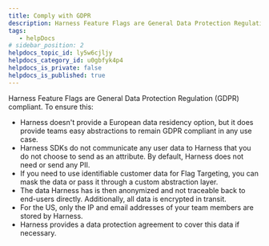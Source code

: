 ```yaml
---
title: Comply with GDPR
description: Harness Feature Flags are General Data Protection Regulation (GDPR) compliant. To ensure this&#58; Harness doesn't provide a European data residency option, but it does provide teams easy abstractions to…
tags: 
   - helpDocs
# sidebar_position: 2
helpdocs_topic_id: ly5w6cjljy
helpdocs_category_id: u0gbfyk4p4
helpdocs_is_private: false
helpdocs_is_published: true
---
```


Harness Feature Flags are General Data Protection Regulation (GDPR) compliant. To ensure this:

* Harness doesn't provide a European data residency option, but it does provide teams easy abstractions to remain GDPR compliant in any use case.
* Harness SDKs do not communicate any user data to Harness that you do not choose to send as an attribute. By default, Harness does not need or send any PII.
* If you need to use identifiable customer data for Flag Targeting, you can mask the data or pass it through a custom abstraction layer.
* The data Harness has is then anonymized and not traceable back to end-users directly. Additionally, all data is encrypted in transit.
* For the US, only the IP and email addresses of your team members are stored by Harness.
* Harness provides a data protection agreement to cover this data if necessary.

